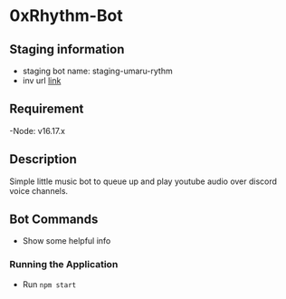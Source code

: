 # 0xRhythm-Bot

## Staging information
- staging bot name: staging-umaru-rythm
- inv url [link](https://discord.com/api/oauth2/authorize?client_id=937640440428118037&permissions=139623607104&scope=bot)

## Requirement
-Node: v16.17.x <br/>

## Description
Simple little music bot to queue up and play youtube audio over discord voice channels.

## Bot Commands

-   Show some helpful info
    > <To be updated>

### Running the Application
-   Run `npm start`

